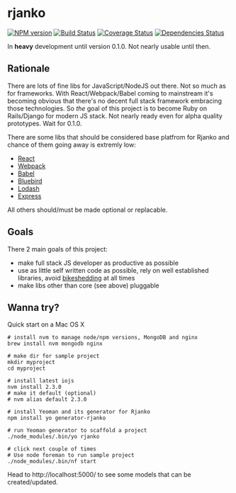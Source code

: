 # rjanko 

[![NPM version][npm-image]][npm-url] [![Build Status][travis-image]][travis-url] [![Coverage Status][coveralls-image]][coveralls-url] [![Dependencies Status][david-image]][david-url]

[npm-image]: http://img.shields.io/npm/v/rjanko.svg
[npm-url]: https://npmjs.org/package/rjanko

[travis-image]: https://travis-ci.org/kompot/rjanko.svg?branch=master
[travis-url]: https://travis-ci.org/kompot/rjanko

[coveralls-image]: https://coveralls.io/repos/kompot/rjanko/badge.svg?branch=master
[coveralls-url]: https://coveralls.io/r/kompot/rjanko?branch=master

[david-image]: https://david-dm.org/kompot/rjanko.svg
[david-url]: https://david-dm.org/kompot/rjanko 

In **heavy** development until version 0.1.0. Not nearly usable until then.

## Rationale

There are lots of fine libs for JavaScript/NodeJS out there. Not so much as for frameworks. With React/Webpack/Babel coming to mainstream it's becoming obvious that there's no decent full stack framework embracing those technologies. So *the* goal of this project is to become Ruby on Rails/Django for modern JS stack. Not nearly ready even for alpha quality prototypes. Wait for 0.1.0.

There are some libs that should be considered base platfrom for Rjanko and chance of them going away is extremly low:

- [React](http://facebook.github.io/react/)
- [Webpack](http://webpack.github.io/)
- [Babel](https://babeljs.io/)
- [Bluebird](https://github.com/petkaantonov/bluebird/)
- [Lodash](https://lodash.com/)
- [Express](http://expressjs.com/)

All others should/must be made optional or replacable.

## Goals

There 2 main goals of this project:

- make full stack JS developer as productive as possible 
- use as little self written code as possible, rely on well established 
libraries, avoid [bikeshedding](https://en.wikipedia.org/wiki/Parkinson's_law_of_triviality)
at all times
- make libs other than core (see above) pluggable

## Wanna try?

Quick start on a Mac OS X

```                                       
# install nvm to manage node/npm versions, MongoDB and nginx
brew install nvm mongodb nginx

# make dir for sample project
mkdir myproject
cd myproject

# install latest iojs
nvm install 2.3.0
# make it default (optional)
# nvm alias default 2.3.0

# install Yeoman and its generator for Rjanko
npm install yo generator-rjanko

# run Yeoman generator to scaffold a project
./node_modules/.bin/yo rjanko

# click next couple of times
# Use node foreman to run sample project
./node_modules/.bin/nf start
```

Head to http://localhost:5000/ to see some models that can be created/updated.
